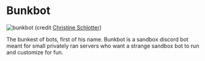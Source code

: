 # Bunkbot
![bunkbot](https://github.com/fugwenna/bunkbot/blob/master/bunky.png)
(credit [Christine Schlotter](http://christineschlotter.com))

The bunkest of bots, first of his name. Bunkbot is a sandbox discord bot meant for small privately ran servers who want a strange sandbox bot to run and customize for fun.
